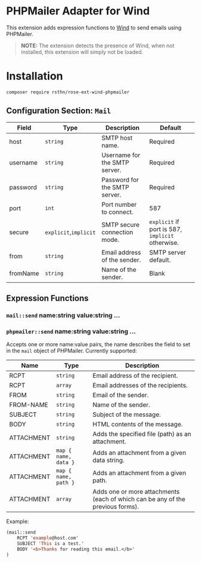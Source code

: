 # PHPMailer Adapter for Wind

This extension adds expression functions to [Wind](https://github.com/rsthn/rose-ext-wind) to send emails using PHPMailer.

> **NOTE:** The extension detects the presence of Wind, when not installed, this extension will simply not be loaded.

# Installation

```sh
composer require rsthn/rose-ext-wind-phpmailer
```

## Configuration Section: `Mail`


|Field|Type|Description|Default|
|----|----|-----------|-------|
|host|`string`|SMTP host name.|Required
|username|`string`|Username for the SMTP server.|Required
|password|`string`|Password for the SMTP server.|Required
|port|`int`|Port number to connect.|587
|secure|`explicit`,`implicit`|SMTP secure connection mode.|`explicit` if port is 587, `implicit` otherwise.
|from|`string`|Email address of the sender.|SMTP server default.
|fromName|`string`|Name of the sender.|Blank


## Expression Functions

### `mail::send` name:string value:string ...
### `phpmailer::send` name:string value:string ...

Accepts one or more name:value pairs, the name describes the field to set in the `mail` object of PHPMailer. Currently supported:

|Name|Type|Description|
|----|----|-----------|
|RCPT|`string`|Email address of the recipient.
|RCPT|`array`|Email addresses of the recipients.
|FROM|`string`|Email of the sender.
|FROM-NAME|`string`|Name of the sender.
|SUBJECT|`string`|Subject of the message.
|BODY|`string`|HTML contents of the message.
|ATTACHMENT|`string`|Adds the specified file (path) as an attachment.
|ATTACHMENT|`map { name, data }`|Adds an attachment from a given data string.
|ATTACHMENT|`map { name, path }`|Adds an attachment from a given path.
|ATTACHMENT|`array`|Adds one or more attachments (each of which can be any of the previous forms).

Example:

```lisp
(mail::send
	RCPT 'example@host.com'
	SUBJECT 'This is a test.'
	BODY '<b>Thanks for reading this email.</b>'
)
```
